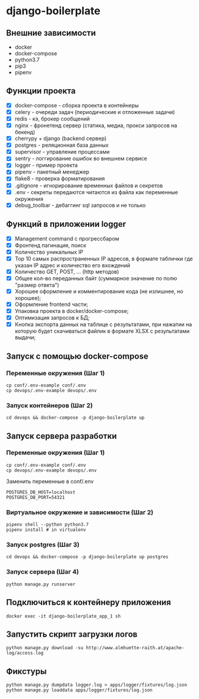 # django-boilerplate

## Внешние зависимости
- docker 
- docker-compose
- python3.7
- pip3
- pipenv

## Функции проекта
- [x] docker-compose - сборка проекта в контейнеры
- [x] celery - очереди задач (периодические и отложенные задачи)
- [x] redis - кэ, брокер сообщений
- [x] nginx - фронетенд сервер (статика, медиа, прокси запросов на бекенд)
- [x] cherrypy + django (backend сервер)
- [x] postgres - реляционная база данных
- [x] supervisor - управление процессами
- [x] sentry - логгирование ошибок во внешнем сервисе
- [x] logger - пример проекта
- [x] pipenv - пакетный менеджер
- [x] flake8 - проверка форматирования
- [x] .gitignore - игнорирование временных файлов и секретов
- [x] .env - секреты передаются читаются из файла как переменные окружения
- [x] debug_toolbar - дебаггинг sql запросов и не только

## Функций в приложении logger 
- [x] Management command с прогрессбаром
- [x] Фронтенд пагинация, поиск
- [x] Количество уникальных IP
- [x] Top 10 самых распространенных IP адресов, в формате таблички где указан IP адрес и количество его вхождений
- [x] Количество GET, POST, ... (http методов)
- [x] Общее кол-во переданных байт (суммарное значение по полю "размер ответа")
- [x] Хорошее оформление и комментирование кода (не излишнее, но хорошее);
- [x] Оформление frontend части;
- [x] Упаковка проекта в docker/docker-compose;
- [x] Оптимизация запросов к БД;
- [x] Кнопка экспорта данных на таблице с результатами, при нажатии на которую будет скачиваться файлик в формате XLSX с результатами выдачи;

## Запуск с помощью docker-compose
### Переменные окружения (Шаг 1)
```
cp conf/.env-example conf/.env
cp devops/.env-example devops/.env
```

### Запуск контейнеров (Шаг 2)
```
cd devops && docker-compose -p django-boilerplate up
```

## Запуск сервера разработки 
### Переменные окружения (Шаг 1)
```
cp conf/.env-example conf/.env
cp devops/.env-example devops/.env
```

Заменить переменные в conf/.env
```
POSTGRES_DB_HOST=localhost
POSTGRES_DB_PORT=54321
```

### Виртуальное окружение и зависимости (Шаг 2)
```
pipenv shell --python python3.7
pipenv install # in virtualenv
```

### Запуск postgres (Шаг 3)
```
cd devops && docker-compose -p django-boilerplate up postgres
```

### Запуск сервера (Шаг 4)
```
python manage.py runserver
```

## Подключиться к контейнеру приложения
```
docker exec -it django-boilerplate_app_1 sh
```

## Запустить скрипт загрузки логов 
```
python manage.py download -su http://www.almhuette-raith.at/apache-log/access.log
```

## Фикстуры
```
python manage.py dumpdata logger.log > apps/logger/fixtures/log.json 
python manage.py loaddata apps/logger/fixtures/log.json
```
